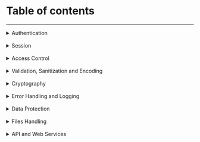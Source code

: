 # Table of contents

<hr>

<details>
<summary>Authentication</summary>
<br>

**Login**
- [Improper Authentication](vuln/improper_authentication.md)
- Improper Restriction of Excessive Authentication Attempts

**Change Password**
- [Unverified Password Change](vuln/unverified_password_change.md)

**Forget Password**
- Verify password credential recovery does not reveal the current password in any way.

</details>

<br>

<details>
<summary>Session</summary>

- Cleartext Transmission of Session Token
- [Session Fixation](vuln/session_fixation.md)
- Insufficient Session Expiration
- [Sensitive Cookie in HTTPS Session Without 'Secure' Attribute](vuln/sensitive_cookie_without_secure_attribute.md)
- [Use of Hard-coded Password/Credentials](vuln/Use_of_Hardcoded_Password.md)

</details>

<br>

<details>
<summary>Access Control</summary>

- [IDOR](vuln/idor.md)
- [Cross-Site Request Forgery (CSRF)](vuln/CSRF.md)
- [Missing Authorization](vuln/Missing_authorization.md)
- [Incorrect Authorization](vuln/Incorrect_authorization.md)

</details>

<br>

<details>
<summary>Validation, Sanitization and Encoding</summary>
<br>

**Input Validation**
- Mass Assignment
- Open Redirect

**Sanitization and Sandboxing**
- Improper Encoding or Escaping of Output
- Eval Injection
- Code Injection
- [SSRF](vuln/ssrf.md)

**Output Encoding and Injection**
- [XSS](vuln/XSS.md)
- [SQL Injection](vuln/SQL_Injection.md)
- OS Command Injection
- LFI - RFI
- XPath Injection

**Deserialization**
- [Deserialization of Untrusted Data](vuln/deserialization_of_untrusted_data.md)
- XXE
- Eval Injection
</details>

<br>

<details>
<summary>Cryptography</summary>

- [Broken or Risky Crypto Algorithm](vuln/Broken_or_risky_crypto.md)
- [Use of Hard-coded Password/Credentials](vuln/Use_of_Hardcoded_Password.md)
</details>

<br>

<details>
<summary>Error Handling and Logging</summary>

- [Sensitive Information into Log File](vuln/sensitivity_information_into_log_file.md)
- [Improper Output Neutralization for Logs](vuln/improper_output_neutralization.md)
- [Insufficient Logging](vuln/insufficient_logging.md)
- [Generation of Error Message Containing Sensitive Information](vuln/generation_of_error_message_containing_sensitive_information.md)
- [Exposure of sensitive information](vuln/Exposure_Of_Sensitive_Information.md)

</details>

<br>

<details>
<summary>Data Protection</summary>

- Use of Web Browser Cache Containing Sensitive Information
- Insecure Storage of Sensitive Information
- Cleartext Transmission of Sensitive Information
</details>

<br>

<details>
<summary>Files Handling</summary>

- Data Amplification
- Unrestricted Upload of File with Dangerous Type
- [Inclusion of Functionality from Untrusted Control Sphere](vuln/inclusion_of_functionality_from_untrusted_control_sphere.md)
- [Path Traversal](vuln/Path_Traversal.md)
- [External Control of File Name or Path](vuln/external_control_of_file_name.md)
- LFI
- RFI
- OS Command Injection
- [SSRF](vuln/SSRF.md)
</details>

<br>

<details>
<summary>API and Web Services</summary>

- Improper Encoding or Escaping of Output
- Use of GET Request Method With Sensitive Query Strings
- Trusting HTTP Permission Methods on the Server Side
- [CSRF](vuln/csrf.md)
</details>
